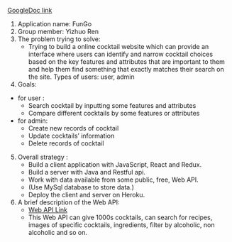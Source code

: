[GoogleDoc link](https://docs.google.com/document/d/1mzwHyGgbZnY5PQlqcyJICwEMpSKlxQwLBcrpge6O3nM/edit?usp=sharing)
1. Application name: FunGo
2. Group member: Yizhuo Ren
3. The problem trying to solve:
   - Trying to build a online cocktail website which can provide an interface where users can identify and narrow cocktail choices based on the key features and attributes that are important to them and help them find something that exactly matches their search on the site.
Types of users: user, admin
4. Goals:
  - for user : 
    - Search cocktail by inputting some features and attributes 
    - Compare different cocktails by some features or attributes 
  - for admin:
    - Create new records of cocktail
    - Update cocktails’ information
    - Delete records of cocktail
5. Overall strategy :
   - Build a client application with JavaScript, React and Redux.  
   - Build a server with Java and Restful api.
   - Work with data available from some public, free, Web API.
   - (Use MySql database to store data.)
   - Deploy the client and server on Heroku.
6. A brief description of the Web API:
   - [Web API Link](https://www.thecocktaildb.com/api.php)
   - This Web API can give 1000s cocktails, can search for recipes, images of specific cocktails, ingredients, filter by alcoholic, non alcoholic and so on.
